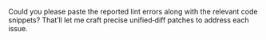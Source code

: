 Could you please paste the reported lint errors along with the relevant code snippets? That’ll let me craft precise unified‑diff patches to address each issue.